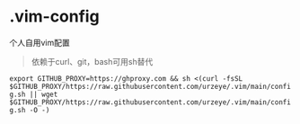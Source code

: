 # .vim-config
个人自用vim配置

> 依赖于curl、git，bash可用sh替代

`export GITHUB_PROXY=https://ghproxy.com &&
  sh <(curl -fsSL $GITHUB_PROXY/https://raw.githubusercontent.com/urzeye/.vim/main/config.sh ||
  wget $GITHUB_PROXY/https://raw.githubusercontent.com/urzeye/.vim/main/config.sh -O -)`
